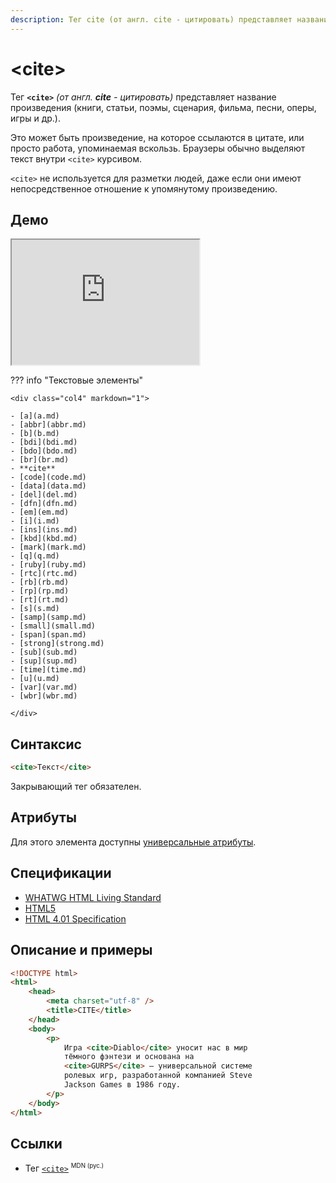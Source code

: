 ```yaml
---
description: Тег cite (от англ. cite - цитировать) представляет название произведения (книги, статьи, поэмы, сценария, фильма, песни, оперы, игры)
---
```


# &lt;cite&gt;

Тег **`<cite>`** _(от англ. **cite** - цитировать)_ представляет название произведения (книги, статьи, поэмы, сценария, фильма, песни, оперы, игры и др.).

Это может быть произведение, на которое ссылаются в цитате, или просто работа, упоминаемая вскользь. Браузеры обычно выделяют текст внутри `<cite>` курсивом.

`<cite>` не используется для разметки людей, даже если они имеют непосредственное отношение к упомянутому произведению.

## Демо

<iframe class="interactive is-tabbed-standard-height" height="200" src="https://interactive-examples.mdn.mozilla.net/pages/tabbed/cite.html" title="MDN Web Docs Interactive Example" loading="lazy" data-readystate="complete"></iframe>

??? info "Текстовые элементы"

    <div class="col4" markdown="1">

    - [a](a.md)
    - [abbr](abbr.md)
    - [b](b.md)
    - [bdi](bdi.md)
    - [bdo](bdo.md)
    - [br](br.md)
    - **cite**
    - [code](code.md)
    - [data](data.md)
    - [del](del.md)
    - [dfn](dfn.md)
    - [em](em.md)
    - [i](i.md)
    - [ins](ins.md)
    - [kbd](kbd.md)
    - [mark](mark.md)
    - [q](q.md)
    - [ruby](ruby.md)
    - [rtc](rtc.md)
    - [rb](rb.md)
    - [rp](rp.md)
    - [rt](rt.md)
    - [s](s.md)
    - [samp](samp.md)
    - [small](small.md)
    - [span](span.md)
    - [strong](strong.md)
    - [sub](sub.md)
    - [sup](sup.md)
    - [time](time.md)
    - [u](u.md)
    - [var](var.md)
    - [wbr](wbr.md)

    </div>

## Синтаксис

```html
<cite>Текст</cite>
```

Закрывающий тег обязателен.

## Атрибуты

Для этого элемента доступны [универсальные атрибуты](uni-attr.md).

## Спецификации

-   [WHATWG HTML Living Standard](https://html.spec.whatwg.org/multipage/text-level-semantics.html#the-cite-element)
-   [HTML5](http://www.w3.org/TR/html5/text-level-semantics.html#the-cite-element)
-   [HTML 4.01 Specification](http://www.w3.org/TR/html401/struct/text.html#h-9.2.1)

## Описание и примеры

```html
<!DOCTYPE html>
<html>
    <head>
        <meta charset="utf-8" />
        <title>CITE</title>
    </head>
    <body>
        <p>
            Игра <cite>Diablo</cite> уносит нас в мир
            тёмного фэнтези и основана на
            <cite>GURPS</cite> — универсальной системе
            ролевых игр, разработанной компанией Steve
            Jackson Games в 1986 году.
        </p>
    </body>
</html>
```

## Ссылки

-   Тег [`<cite>`](https://developer.mozilla.org/ru/docs/Web/HTML/Element/cite) <sup><small>MDN (рус.)</small></sup>
